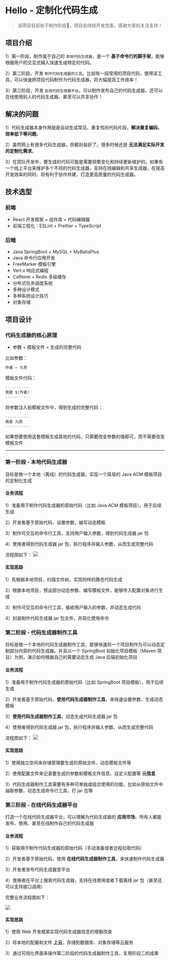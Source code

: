# Hello - 定制化代码生成

> 该项目目前处于制作阶段🐣，项目会持续开发完善，感谢大家的关注支持！



## 项目介绍

1）第一阶段，制作属于自己的 `本地代码生成器`，是一个 **基于命令行的脚手架**，能够根据用户的交互式输入快速生成特定的代码。

2）第二阶段，开发 `制作代码生成器的工具`。比如有一段常用的项目代码，使用该工具，可以快速把项目代码制作为代码生成器，将大幅提高工作效率！

3）第三阶段，开发 `在线代码生成器平台`。可以制作发布自己的代码生成器，还可以在线使用别人的代码生成器，甚至可以共享协作！





## 解决的问题

1）代码生成器本身作用就是自动生成常见、重复性的代码片段，**解决重复编码、效率低下等问题**。

2）虽然网上有很多代码生成器，但都封装好了，很多时候还是 **无法满足实际开发的定制化需求**。

3）在团队开发中，要生成的代码可能是需要频繁变化和持续更新维护的。如果有一个线上平台来维护多个不同的代码生成器，支持在线编辑和共享生成器，在提高开发效率的同时、将有利于协作共建，打造更高质量的代码生成器。





## 技术选型

### 前端

- React 开发框架 + 组件库 + 代码编辑器
- 前端工程化：ESLint + Prettier + TypeScript

### 后端

- Java SpringBoot + MySQL + MyBatisPlus
- Java 命令行应用开发
- FreeMarker 模板引擎
- Vert.x 响应式编程
- Caffeine + Redis 多级缓存
- 分布式任务调度系统
- 多种设计模式
- 多种系统设计技巧
- 对象存储



## 项目设计

### 代码生成器的核心原理

- 参数 + 模板文件 = 生成的完整代码

比如参数：

```java
作者 = 九思
```

模板文件代码：

```java
-----------
我是 ${作者}
-----------
```

将参数注入到模板文件中，得到生成的完整代码：

```java
-----------
我是 九思
-----------
```

如果想要使用这套模板生成其他的代码，只需要改变参数的值即可，而不需要改变模板文件

---



### 第一阶段 - 本地代码生成器

目标是做一个本地（离线）的代码生成器，实现一个简易的 Java ACM 模板项目的定制化生成

#### 业务流程

1）准备用于制作代码生成器的原始代码（比如 Java ACM 模板项目），用于后续生成

2）开发者基于原始代码，设置参数，编写动态模板

3）制作可交互的命令行工具，支持用户输入参数，得到代码生成器 jar 包

4）使用者得到代码生成器 jar 包，执行程序并输入参数，从而生成完整代码

流程图如下：
![](https://kolin-blog.oss-cn-shanghai.aliyuncs.com/blog/202311111807139.jpg)



#### 实现思路

1）先根据本地项目，扫描文件树，实现同样的静态代码生成

2）根据本地项目，预设部分动态参数、编写模板文件，能够传入配置对象进行生成

3）制作可交互的命令行工具，接收用户输入的参数，并动态生成代码

4）封装制作代码生成器 jar 包文件，并简化使用命令





### 第二阶段 - 代码生成器制作工具

目标是做一个本地的代码生成器制作工具，能够快速将一个项目制作为可以动态定制部分内容的代码生成器。并且以一个 SpringBoot 初始化项目模板（Maven 项目）为例，演示如何根据自己的需要动态生成 Java 后端初始化项目

#### 业务流程

1）准备用于制作代码生成器的原始代码（比如 SpringBoot 项目模板），用于后续生成

2）开发者基于原始代码，**使用代码生成器制作工具**，来快速设置参数、生成动态模板

3）**使用代码生成器制作工具**，动态生成代码生成器 jar 包

4）使用者得到代码生成器 jar 包，执行程序并输入参数，从而生成完整代码

流程图如下：
![](https://kolin-blog.oss-cn-shanghai.aliyuncs.com/blog/202311111807299.jpg)



#### 实现思路

1）使用独立空间来存储管理要生成的原始文件、动态模板文件等

2）使用配置文件来记录要生成的参数和模板文件信息、自定义配置等 **元信息**

3）代码生成器制作工具需要有多种可单独或组合使用的功能，比如从原始文件中抽取参数、动态生成命令行工具、打 jar 包等





### 第三阶段 - 在线代码生成器平台

打造一个在线代码生成器平台，可以理解为代码生成器的 **应用市场**。所有人都能发布、使用、甚至在线制作自己的代码生成器



#### 业务流程

1）获取用于制作代码生成器的原始代码（手动准备或者远程拉取代码）

2）开发者基于原始代码，使用 **在线代码生成器制作工具**，来快速制作代码生成器

3）开发者发布代码生成器至平台

4）使用者在平台上搜索代码生成器，支持在线使用或者下载离线 jar 包（甚至还可以支持接口调用）

完整业务流程图如下：

![](https://kolin-blog.oss-cn-shanghai.aliyuncs.com/blog/202311111807495.jpg)



#### 实现思路

1）使用 Web 开发框架实现代码生成器信息的增删改查

2）将本地的配置和文件 **上云**，存储到数据库、对象存储等云服务

3）通过可视化界面来操作第二阶段的代码生成器制作工具，复用阶段二的成果



